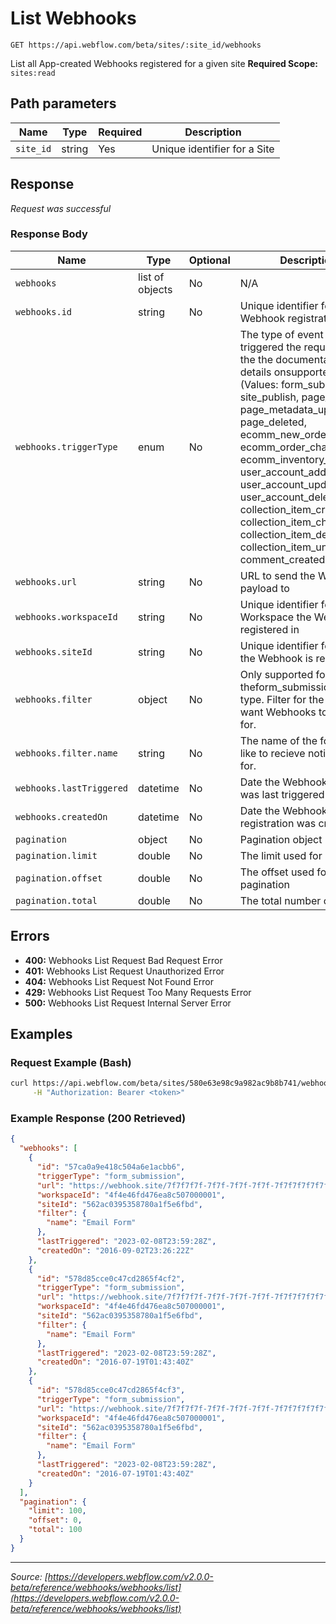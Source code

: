 # List Webhooks

```
GET https://api.webflow.com/beta/sites/:site_id/webhooks
```

List all App-created Webhooks registered for a given site
**Required Scope:** `sites:read`


## Path parameters

| Name | Type | Required | Description |
|---|---|---|---|
| `site_id` | string | Yes | Unique identifier for a Site |




## Response

_Request was successful_

### Response Body

| Name | Type | Optional | Description |
|---|---|---|---|
| `webhooks` | list of objects | No | N/A |
| `webhooks.id` | string | No | Unique identifier for the Webhook registration |
| `webhooks.triggerType` | enum | No | The type of event that triggered the request. See the the documentation for details onsupported events. (Values: form_submission, site_publish, page_created, page_metadata_updated, page_deleted, ecomm_new_order, ecomm_order_changed, ecomm_inventory_changed, user_account_added, user_account_updated, user_account_deleted, collection_item_created, collection_item_changed, collection_item_deleted, collection_item_unpublished, comment_created) |
| `webhooks.url` | string | No | URL to send the Webhook payload to |
| `webhooks.workspaceId` | string | No | Unique identifier for the Workspace the Webhook is registered in |
| `webhooks.siteId` | string | No | Unique identifier for the Site the Webhook is registered in |
| `webhooks.filter` | object | No | Only supported for theform_submissiontrigger type. Filter for the form you want Webhooks to be sent for. |
| `webhooks.filter.name` | string | No | The name of the form you’d like to recieve notifications for. |
| `webhooks.lastTriggered` | datetime | No | Date the Webhook instance was last triggered |
| `webhooks.createdOn` | datetime | No | Date the Webhook registration was created |
| `pagination` | object | No | Pagination object |
| `pagination.limit` | double | No | The limit used for pagination |
| `pagination.offset` | double | No | The offset used for pagination |
| `pagination.total` | double | No | The total number of records |




## Errors

* **400:** Webhooks List Request Bad Request Error
* **401:** Webhooks List Request Unauthorized Error
* **404:** Webhooks List Request Not Found Error
* **429:** Webhooks List Request Too Many Requests Error
* **500:** Webhooks List Request Internal Server Error




## Examples

### Request Example (Bash)

```bash
curl https://api.webflow.com/beta/sites/580e63e98c9a982ac9b8b741/webhooks \
     -H "Authorization: Bearer <token>"
```

### Example Response (200 Retrieved)

```json
{
  "webhooks": [
    {
      "id": "57ca0a9e418c504a6e1acbb6",
      "triggerType": "form_submission",
      "url": "https://webhook.site/7f7f7f7f-7f7f-7f7f-7f7f-7f7f7f7f7f7f",
      "workspaceId": "4f4e46fd476ea8c507000001",
      "siteId": "562ac0395358780a1f5e6fbd",
      "filter": {
        "name": "Email Form"
      },
      "lastTriggered": "2023-02-08T23:59:28Z",
      "createdOn": "2016-09-02T23:26:22Z"
    },
    {
      "id": "578d85cce0c47cd2865f4cf2",
      "triggerType": "form_submission",
      "url": "https://webhook.site/7f7f7f7f-7f7f-7f7f-7f7f-7f7f7f7f7f7f",
      "workspaceId": "4f4e46fd476ea8c507000001",
      "siteId": "562ac0395358780a1f5e6fbd",
      "filter": {
        "name": "Email Form"
      },
      "lastTriggered": "2023-02-08T23:59:28Z",
      "createdOn": "2016-07-19T01:43:40Z"
    },
    {
      "id": "578d85cce0c47cd2865f4cf3",
      "triggerType": "form_submission",
      "url": "https://webhook.site/7f7f7f7f-7f7f-7f7f-7f7f-7f7f7f7f7f7f",
      "workspaceId": "4f4e46fd476ea8c507000001",
      "siteId": "562ac0395358780a1f5e6fbd",
      "filter": {
        "name": "Email Form"
      },
      "lastTriggered": "2023-02-08T23:59:28Z",
      "createdOn": "2016-07-19T01:43:40Z"
    }
  ],
  "pagination": {
    "limit": 100,
    "offset": 0,
    "total": 100
  }
}
```


---
*Source: [https://developers.webflow.com/v2.0.0-beta/reference/webhooks/webhooks/list](https://developers.webflow.com/v2.0.0-beta/reference/webhooks/webhooks/list)*